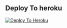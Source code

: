 ## Deploy To heroku 

[![Deploy To Heroku](https://www.herokucdn.com/deploy/button.svg)](https://heroku.com/deploy?template=https://github.com/SAURABHKUMARCHAUHAN1203/COBRA-UPLOADER)
